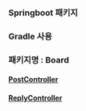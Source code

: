 ### Springboot 패키지
### Gradle 사용
### 패키지명 : Board

#### [PostController](https://github.com/ejeonghun/anonymous_board/blob/main/backend/src/main/java/com/example/board/post/controller/PostController.java)

#### [ReplyController](https://github.com/ejeonghun/anonymous_board/blob/main/backend/src/main/java/com/example/board/reply/controller/ReplyController.java)

